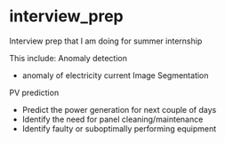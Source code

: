 # interview_prep
Interview prep that I am doing for summer internship

This include:
Anomaly detection
  - anomaly of electricity current
Image Segmentation

PV prediction
  - Predict the power generation for next couple of days
  - Identify the need for panel cleaning/maintenance
  - Identify faulty or suboptimally performing equipment
